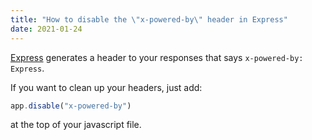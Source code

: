 ```yaml
---
title: "How to disable the \"x-powered-by\" header in Express"
date: 2021-01-24
---
```

[Express](https://expressjs.com) generates a header to your responses that says `x-powered-by: Express`.

If you want to clean up your headers, just add:

```jsx
app.disable("x-powered-by")
```

at the top of your javascript file.
